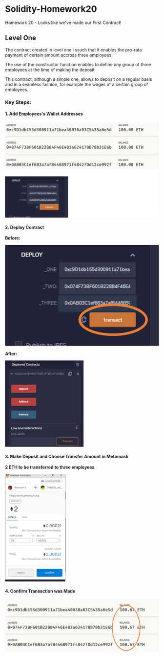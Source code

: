 # Solidity-Homework20
Homework 20 - Looks like we've made our First Contract!

## Level One

The contract created in level one i ssuch that it enables the pro-rata payment of certain amount accross three employees

The use of the constructor function enables to define any group of three employees at the time of making the deposit 

This contract, although a simple one, allows to deposit on a regular basis and in a seamless fashion, for example the wages of a certain group of employees. 


### Key Steps:

#### 1. Add Employees's Wallet Addresses 
![address](Screenshots/0.address.png)


#### 2. Deploy Contract

**Before:**

![deploy](Screenshots/1.deploy.png)  

**After:**

![deployed](Screenshots/2.deployed.png)   


#### 3. Make Deposit and Choose Transfer Amount in Metamask

**2 ETH to be transferred to three employees**

![transfer](Screenshots/3.transfer.png)   


#### 4. Confirm Transaction was Made

![confirmation](Screenshots/4.confirmation.png)  

